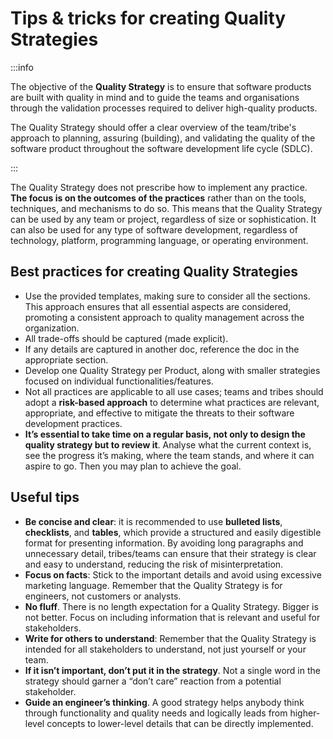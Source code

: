 # Tips & tricks for creating Quality Strategies

:::info

The objective of the **Quality Strategy** is to ensure that software products are built with quality in mind and to guide the teams and organisations through the validation processes required to deliver high-quality products.

The Quality Strategy should offer a clear overview of the team/tribe's approach to planning, assuring (building), and validating the quality of the software product throughout the software development life cycle (SDLC).

:::

The Quality Strategy does not prescribe how to implement any practice. **The focus is on the outcomes of the practices** rather than on the tools, techniques, and mechanisms to do so. This means that the Quality Strategy can be used by any team or project, regardless of size or sophistication. It can also be used for any type of software development, regardless of technology, platform, programming language, or operating environment.

## Best practices for creating Quality Strategies

-   Use the provided templates, making sure to consider all the sections. This approach ensures that all essential aspects are considered, promoting a consistent approach to quality management across the organization.
-   All trade-offs should be captured (made explicit).
-   If any details are captured in another doc, reference the doc in the appropriate section.
-   Develop one Quality Strategy per Product, along with smaller strategies focused on individual functionalities/features.
-   Not all practices are applicable to all use cases; teams and tribes should adopt a **risk-based approach** to determine what practices are relevant, appropriate, and effective to mitigate the threats to their software development practices.
-   **It’s essential to take time on a regular basis, not only to design the quality strategy but to review it**. Analyse what the current context is, see the progress it’s making, where the team stands, and where it can aspire to go. Then you may plan to achieve the goal.

## Useful tips

-   **Be concise and clear**: it is recommended to use **bulleted lists**, **checklists**, and **tables**, which provide a structured and easily digestible format for presenting information. By avoiding long paragraphs and unnecessary detail, tribes/teams can ensure that their strategy is clear and easy to understand, reducing the risk of misinterpretation.
-   **Focus on facts**: Stick to the important details and avoid using excessive marketing language. Remember that the Quality Strategy is for engineers, not customers or analysts.
-   **No fluff**. There is no length expectation for a Quality Strategy. Bigger is not better. Focus on including information that is relevant and useful for stakeholders.
-   **Write for others to understand**: Remember that the Quality Strategy is intended for all stakeholders to understand, not just yourself or your team.
-   **If it isn’t important, don’t put it in the strategy**. Not a single word in the strategy should garner a “don’t care” reaction from a potential stakeholder.
-   **Guide an engineer’s thinking**. A good strategy helps anybody think through functionality and quality needs and logically leads from higher-level concepts to lower-level details that can be directly implemented.
